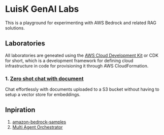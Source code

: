 # LuisK GenAI Labs

This is a playground for experimenting with AWS Bedrock and related RAG solutions.

## Laboratories

All laboratories are geneated using the [AWS Cloud Development Kit](https://docs.aws.amazon.com/cdk/v2/guide/home.html) or CDK for short, which is a development framework for defining cloud infrastructure in code for provisioning it through AWS CloudFormation.

### 1. [Zero shot chat with document](./labs/zero-shot-chat-with-document)

Chat effortlessly with documents uploaded to a S3 bucket without having to setup a vector store for embeddings.

## Inpiration

1. [amazon-bedrock-samples](https://github.com/aws-samples/amazon-bedrock-samples)
2. [Multi Agent Orchestrator](https://awslabs.github.io/multi-agent-orchestrator)
